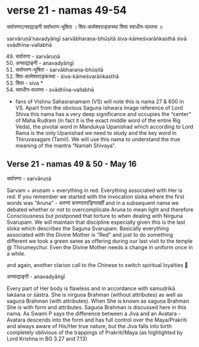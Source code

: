 # verse 21 - namas 49-54  

सर्वारुणाऽनवद्याङ्गी सर्वाभरण-भूषिता ।
शिव-कामेश्वराङ्कस्था शिवा स्वाधीन-वल्लभा ॥ 

sarvāruṇā’navadyāṅgī sarvābharaṇa-bhūṣitā 
śiva-kāmeśvarāṅkasthā śivā svādhīna-vallabhā

49. सर्वारुणा - sarvāruṇā
50. अनवद्याङ्गी - anavadyāṅgī
51. सर्वाभरण-भूषिता - sarvābharaṇa-bhūṣitā
52. शिव-कामेश्वराङ्कस्था - śiva-kāmeśvarāṅkasthā 
53. शिवा - siva *
54. स्वाधीन-वल्लभा  - svādhīna-vallabhā

* fans of Vishnu Sahasranamam (VS) will note this is nama 27 & 600 in VS. Apart from the obvious Saguna Ishwara image reference of Lord Shiva this nama has a very deep significance and occupies the “center” of Maha Rudram (in fact it is the exact middle word of the entire Rig Veda), the pivotal word in Mandukya Upanishad which according to Lord Rama is the only Upanishad we need to study and the key word in Thiruvasagam (Tamil). We will use this nama to understand the true meaning of the mantra “Namah Shivaya”.

## Verse 21 - namas 49 & 50 - May 16 

सर्वारुणा - sarvāruṇā

Sarvam + aruṇam = everything in red. Everything associated with Her is red. If you remember we started with the invocation sloka where the first words was "Aruna" -  अरुणां करुणातरङ्गिताक्षीं and in a subsequent nama we debated whether or not to overcomplicate Aruna to mean light and therefore Consciousness but postponed that torture to when dealing with Nirguna Svarupam. We will maintain that discipline especially given this is the last sloka which describes the Saguna Svarupam.  Basically everything associated with the Divine Mother is "Red" and just to do something different we took a green saree as offering during our last visit to the temple @ Thirumeychur.  Even the Divine Mother needs a change in uniform once in a while. 

and again, another clarion call to the Chinese to switch spiritual loyalties 🙂

अनवद्याङ्गी - anavadyāṅgī

Every part of Her body is flawless and in accordance with samudrikā lakśana or śāstra. She is nirguṇa Brahman (without attributes) as well as saguṇa Brahman (with attributes). When She is known as saguṇa Brahman She is with form and attributes. Saguṇa Brahman is discussed here in this nama. As Swami P says the difference between a Jiva and an Avatara - Avatara descends into the form and has full control over the Maya/Prakriti and always aware of His/Her true nature, but the Jiva falls into birth completely oblivious of the trappings of Prakriti/Maya (as highlighted by Lord Krishna in BG 3.27 and 7.13)
